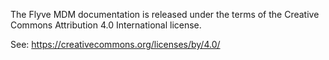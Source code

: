 The Flyve MDM documentation is released under the terms of
the Creative Commons Attribution 4.0 International license.

See: https://creativecommons.org/licenses/by/4.0/